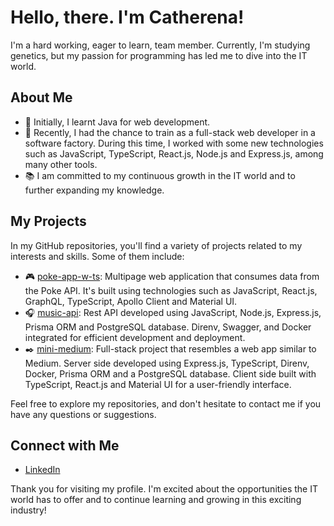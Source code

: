 <!--
**icatherena/icatherena** is a ✨ _special_ ✨ repository because its `README.md` (this file) appears on your GitHub profile.

Here are some ideas to get you started:

- 🔭 I’m currently working on ...
- 🌱 I’m currently learning ...
- 👯 I’m looking to collaborate on ...
- 🤔 I’m looking for help with ...
- 💬 Ask me about ...
- 📫 How to reach me: ...
- 😄 Pronouns: ...
- ⚡ Fun fact: ...
-->
# Hello, there. I'm Catherena! 

I'm a hard working, eager to learn, team member. Currently, I'm studying genetics, but my passion for programming has led me to dive into the IT world.

## About Me

- 💼 Initially, I learnt Java for web development.
- 🌱 Recently, I had the chance to train as a full-stack web developer in a software factory. During this time, I worked with some new technologies such as JavaScript, TypeScript, React.js, Node.js and Express.js, among many other tools.
- 📚 I am committed to my continuous growth in the IT world and to further expanding my knowledge.

## My Projects

In my GitHub repositories, you'll find a variety of projects related to my interests and skills. Some of them include:

- 🎮 [poke-app-w-ts](https://github.com/icatherena/poke-app-w-ts): Multipage web application that consumes data from the Poke API. It's built using technologies such as JavaScript, React.js, GraphQL, TypeScript, Apollo Client and Material UI.
- 🎧 [music-api](https://github.com/icatherena/music-api): Rest API developed using JavaScript, Node.js, Express.js, Prisma ORM and PostgreSQL database. Direnv, Swagger, and Docker integrated for efficient development and deployment.
- ✒️ [mini-medium](https://github.com/icatherena/mini-medium): Full-stack project that resembles a web app similar to Medium. Server side developed using Express.js, TypeScript, Direnv, Docker, Prisma ORM and a PostgreSQL database. Client side built with TypeScript, React.js and Material UI for a user-friendly interface.

Feel free to explore my repositories, and don't hesitate to contact me if you have any questions or suggestions.

## Connect with Me

- [LinkedIn](https://www.linkedin.com/in/catherena-beresovsky/)

Thank you for visiting my profile. I'm excited about the opportunities the IT world has to offer and to continue learning and growing in this exciting industry!

